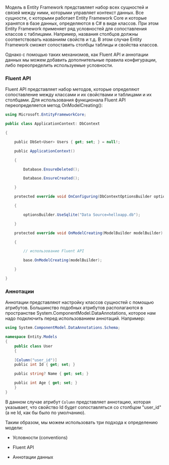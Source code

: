 Модель в Entity Framework представляет набор всех сущностей и связей между ними, которыми управляет контекст данных. Все сущности, с которыми работает Entity Framework Core и которые хранятся в базе данных, определяются в C# в виде классов. При этом Entity Framework применяет ряд условностей для сопоставления классов с таблицами. Например, названия столбцов должны соответствовать названиям свойств и т.д. В этом случае Entity Framework сможет сопоставить столбцы таблицы и свойства классов.

Однако с помощью таких механизмов, как Fluent API и аннотации данных мы можем добавить дополнительные правила конфигурации, либо переопределить используемые условности.

### Fluent API

Fluent API представляет набор методов, которые определяют сопоставление между классами и их свойствами и таблицами и их столбцами. Для использования функционала Fluent API переопределяется метод OnModelCreating():

```cs
using Microsoft.EntityFrameworkCore;

public class ApplicationContext: DbContext

{

    public DbSet<User> Users { get; set; } = null!;

    public ApplicationContext()

    {

        Database.EnsureDeleted();

        Database.EnsureCreated();

    }

    protected override void OnConfiguring(DbContextOptionsBuilder optionsBuilder)

    {

        optionsBuilder.UseSqlite("Data Source=helloapp.db");

    }

    protected override void OnModelCreating(ModelBuilder modelBuilder)

    {

        // использование Fluent API

        base.OnModelCreating(modelBuilder);

    }

}
```

### Аннотации

Аннотации представляют настройку классов сущностей с помощью атрибутов. Большинство подобных атрибутов располагаются в пространстве System.ComponentModel.DataAnnotations, которое нам надо подключить перед использованием аннотаций. Например:

```cs
using System.ComponentModel.DataAnnotations.Schema;

namespace Entity.Models
{
	public class User
	{

    [Column("user_id")]
    public int Id { get; set; }

    public string? Name	{ get; set; }

    public int Age { get; set; }
	}
}

```

В данном случае атрибут `Column` представляет аннотацию, которая указывает, что свойство Id будет сопоставляться со столбцом "user_id" (а не Id, как бы было по умолчанию).

Таким образом, мы можем использовать три подхода к определению модели:

- Условности (conventions)
    
- Fluent API
    
- Аннотации данных